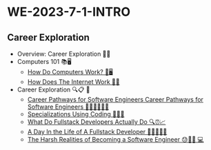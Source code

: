 # WE-2023-7-1-INTRO

## Career Exploration
- Overview: Career Exploration 🚀🔎
- Computers 101 📚🖥️
  - [How Do Computers Work? 🤔🖥️](https://www.youtube.com/watch?v=mCq8-xTH7jA)
  - [How Does The Internet Work 🤔🌐](https://www.youtube.com/watch?v=7_LPdttKXPc)
- Career Exploration 🔍📋 🚀
  - [Career Pathways for Software Engineers Career Pathways for Software Engineers 💼🚀👩‍💻👨‍💻](https://www.indeed.com/career-advice/finding-a-job/software-engineer-career-paths)
  - [Specializations Using Coding 🚀👨‍💻](https://www.youtube.com/watch?v=_o-h4OzjDCg)
  - [What Do Fullstack Developers Actually Do 🔍⏰📈](https://www.youtube.com/watch?v=9GHtSbRX3dY)
  - [A Day In the Life of A Fullstack Developer 👩‍💻🌟👨‍💻](https://www.youtube.com/watch?v=Q7xFiXahrBM&t=2s)
  - [The Harsh Realities of Becoming a Software Engineer 😓👨‍💻 💻](https://www.youtube.com/watch?v=Ws6zCMdp9Es)